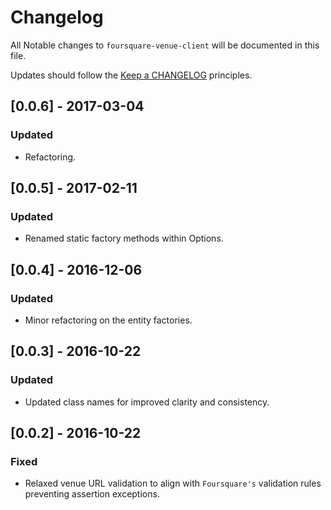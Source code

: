 # Changelog

All Notable changes to `foursquare-venue-client` will be documented in this file.

Updates should follow the [Keep a CHANGELOG](http://keepachangelog.com/) principles.

## [0.0.6] - 2017-03-04

### Updated

- Refactoring.

## [0.0.5] - 2017-02-11

### Updated

- Renamed static factory methods within Options.

## [0.0.4] - 2016-12-06

### Updated

- Minor refactoring on the entity factories.

## [0.0.3] - 2016-10-22

### Updated

- Updated class names for improved clarity and consistency.

## [0.0.2] - 2016-10-22

### Fixed

- Relaxed venue URL validation to align with `Foursquare's` validation rules preventing
assertion exceptions.


